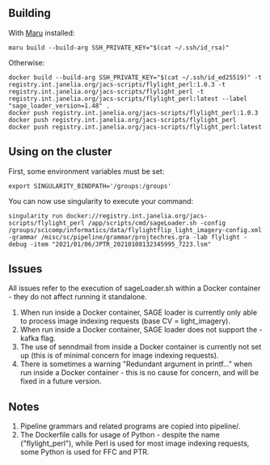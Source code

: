 ## Building

With [Maru](https://github.com/JaneliaSciComp/maru) installed:
```
maru build --build-arg SSH_PRIVATE_KEY="$(cat ~/.ssh/id_rsa)"
```

Otherwise:
```
docker build --build-arg SSH_PRIVATE_KEY="$(cat ~/.ssh/id_ed25519)" -t registry.int.janelia.org/jacs-scripts/flylight_perl:1.0.3 -t registry.int.janelia.org/jacs-scripts/flylight_perl -t registry.int.janelia.org/jacs-scripts/flylight_perl:latest --label "sage_loader_version=1.48" .
docker push registry.int.janelia.org/jacs-scripts/flylight_perl:1.0.3
docker push registry.int.janelia.org/jacs-scripts/flylight_perl
docker push registry.int.janelia.org/jacs-scripts/flylight_perl:latest
```

## Using on the cluster

First, some environment variables must be set:
```
export SINGULARITY_BINDPATH='/groups:/groups'
```
You can now use singularity to execute your command:
```
singularity run docker://registry.int.janelia.org/jacs-scripts/flylight_perl /app/scripts/cmd/sageLoader.sh -config /groups/scicomp/informatics/data/flylightflip_light_imagery-config.xml -grammar /misc/sc/pipeline/grammar/projtechres.gra -lab flylight -debug -item "2021/01/06/JPTR_20210108132345995_7223.lsm"
```

## Issues
All issues refer to the execution of sageLoader.sh within a Docker container - they do not affect running it standalone.
1. When run inside a Docker container, SAGE loader is currently only able to process image indexing requests (base CV = light_imagery).
2. When run inside a Docker container, SAGE loader does not support the -kafka flag.
3. The use of senndmail from inside a Docker container is currently not set up (this is of minimal concern for image indexing requests).
4. There is sometimes a warning "Redundant argument in printf..." when run inside a Docker container - this is no cause for concern, and will be fixed in a future version.

## Notes
1. Pipeline grammars and related programs are copied into pipeline/.
2. The Dockerfile calls for usage of Python - despite the name ("flylight_perl"), while Perl is used for most image indexing requests, some Python is used for FFC and PTR.
